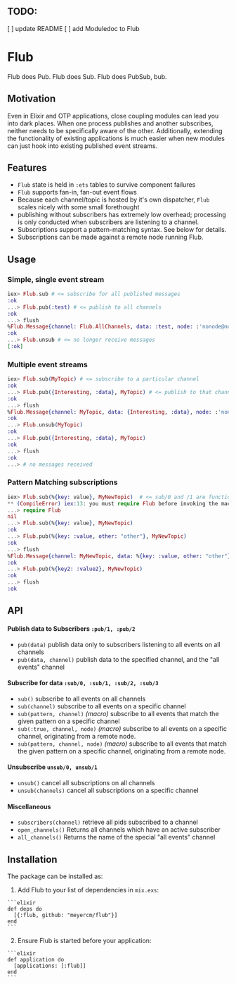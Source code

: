 ## TODO:


[ ] update README
[ ] add Moduledoc to Flub

# Flub

Flub does Pub. Flub does Sub. Flub does PubSub, bub.

## Motivation

Even in Elixir and OTP applications, close coupling modules can lead you into
dark places.  When one process publishes and another subscribes, neither needs
to be specifically aware of the other.  Additionally, extending the
functionality of existing applications is much easier when new modules can just
hook into existing published event streams.

## Features

- `Flub` state is held in `:ets` tables to survive component failures
- `Flub` supports fan-in, fan-out event flows
- Because each channel/topic is hosted by it's own dispatcher, `Flub` scales
nicely with some small forethought
- publishing without subscribers has extremely low overhead; processing is only
conducted when subscribers are listening to a channel.
- Subscriptions support a pattern-matching syntax. See below for details.
- Subscriptions can be made against a remote node running Flub.

## Usage

### Simple, single event stream
```elixir
iex> Flub.sub # <= subscribe for all published messages
:ok
...> Flub.pub(:test) # <= publish to all channels
:ok
...> flush
%Flub.Message{channel: Flub.AllChannels, data: :test, node: :'nonode@nohost'}
:ok
...> Flub.unsub # <= no longer receive messages
[:ok]
```

### Multiple event streams
```elixir
iex> Flub.sub(MyTopic) # <= subscribe to a particular channel
:ok
...> Flub.pub({Interesting, :data}, MyTopic) # <= publish to that channel
:ok
...> flush
%Flub.Message{channel: MyTopic, data: {Interesting, :data}, node: :'nonode@nohost'}
:ok
...> Flub.unsub(MyTopic)
:ok
...> Flub.pub({Interesting, :data}, MyTopic)
:ok
...> flush  
:ok
...> # no messages received
```

### Pattern Matching subscriptions

```elixir
iex> Flub.sub(%{key: value}, MyNewTopic)  # <= sub/0 and /1 are functions
** (CompileError) iex:13: you must require Flub before invoking the macro Flub.sub/2
...> require Flub
nil
...> Flub.sub(%{key: value}, MyNewTopic)
:ok
...> Flub.pub(%{key: :value, other: "other"}, MyNewTopic)
:ok
...> flush
%Flub.Message{channel: MyNewTopic, data: %{key: :value, other: "other"}, node: :'nonode@nohost'}
:ok
...> Flub.pub(%{key2: :value2}, MyNewTopic)
:ok
...> flush
:ok
```

## API

#### Publish data to Subscribers `:pub/1, :pub/2`

- `pub(data)` publish data only to subscribers listening to all events on all channels
- `pub(data, channel)` publish data to the specified channel, and the "all events" channel

#### Subscribe for data `:sub/0, :sub/1, :sub/2, :sub/3`

- `sub()` subscribe to all events on all channels
- `sub(channel)` subscribe to all events on a specific channel
- `sub(pattern, channel)` *(macro)* subscribe to all events that match the given pattern on a specific channel
- `sub(:true, channel, node)` *(macro)* subscribe to all events on a specific channel, originating from a remote node.
- `sub(pattern, channel, node)` *(macro)* subscribe to all events that match the given pattern on a specific channel, originating from a remote node.


#### Unsubscribe `unsub/0, unsub/1`

- `unsub()` cancel all subscriptions on all channels
- `unsub(channels)` cancel all subscriptions on a specific channel

#### Miscellaneous

- `subscribers(channel)` retrieve all pids subscribed to a channel
- `open_channels()` Returns all channels which have an active subscriber
- `all_channels()` Returns the name of the special "all events" channel

## Installation

The package can be installed as:

  1. Add Flub to your list of dependencies in `mix.exs`:

    ```elixir
    def deps do
      [{:flub, github: "meyercm/flub"}]
    end
    ```

  2. Ensure Flub is started before your application:

    ```elixir
    def application do
      [applications: [:flub]]
    end
    ```
